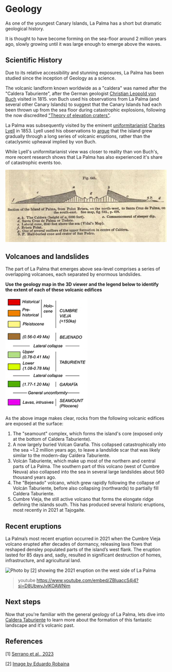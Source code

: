 
# Geology

As one of the youngest Canary Islands, La Palma has a short but dramatic geological history. 

It is thought to have become forming on the sea-floor around 2 million years ago, slowly growing until it was large enough to emerge above the waves.

## Scientific History

Due to its relative accessibility and stunning exposures, La Palma has been studied since the inception of Geology as a science.

The volcanic landform known worldwide as a "caldera" was named after the "Caldera Taburiente", after the German geologist [Christian Leopold von Buch](https://www.encyclopedia.com/science/dictionaries-thesauruses-pictures-and-press-releases/buch-christian-leopold-von) visited in 1815. von Buch used his observations from La Palma (and several other Canary Islands) to suggest that the Canary Islands had each been thrown up from the sea floor during catastrophic explosions, following the now discredited ["Theory of elevation craters"](https://en.wikipedia.org/wiki/Elevation_crater).

La Palma was subsequently visited by the eminent  [uniformitarianist](https://en.wikipedia.org/wiki/Uniformitarianism) [Charles Lyell](https://en.wikipedia.org/wiki/Charles_Lyell) in 1853. Lyell used his observations to [argue](https://pubs.geoscienceworld.org/gsl/books/edited-volume/1657/chapter-abstract/107471535/The-geological-travels-of-Sir-Charles-Lyell-in) that the island grew gradually through a long series of volcanic eruptions, rather than the cataclysmic upheaval implied by von Buch.   

While Lyell's uniformitarianist view was closer to reality than von Buch's, more recent research shows that La Palma has also experienced it's share of catastrophic events too. 

![A cross-section across La Palma created by Charles Lyell following his visit. This clearly distinguishes the dense and heavily intruded basalts formed below sea level and overlying volcanic flows and deposits formed once the volcano emerged from the ocean.](./img/LyellSection.jpg)

## Volcanoes and landslides

The part of La Palma that emerges above sea-level comprises a series of overlapping volcanoes, each separated by enormous landslides. 

**Use the geology map in the 3D viewer and the legend below to identify the extent of each of these volcanic edifices**

![Legend for the geological map of La Palma, as adapted from [1]. Click the `geology` button in the 3D viewer to see the map](./img/geolegend.png)

As the above image makes clear, rocks from the following volcanic edifices are exposed at the surface:

1. The "seamount" complex, which forms the island's core (exposed only at the bottom of Caldera Taburiente).
2. A now largely buried Volcan Garafia. This collapsed catastrophically into the sea ~1.2 million years ago, to leave a landslide scar that was likely similar to the modern-day Caldera Taburiente.
3. Volcán Taburiente, which make up most of the northern and central parts of La Palma. The southern part of this volcano (west of Cumbre Neuva) also collapsed into the sea in several large landslides about 560 thousand years ago.
4. The "Bejenado" volcano, which grew rapidly following the  collapse of Volcán Taburiente, before also collapsing (northwards) to partially fill Caldera Taburiente.
5. Cumbre Vieja, the still active volcano that forms the elongate ridge defining the islands south. This has produced several historic eruptions, most recently in 2021 at Tajogaite.


## Recent eruptions

La Palma’s most recent eruption occurred in 2021 when the Cumbre Vieja volcano erupted after decades of dormancy, releasing lava flows that reshaped densley populated parts of the island’s west flank. The eruption lasted for 85 days and, sadly, resulted in significant destruction of homes, infrastructure, and agricultural land. 

![Photo by [2] showing the 2021 eruption on the west side of La Palma](https://upload.wikimedia.org/wikipedia/commons/thumb/6/62/LUN_8401.jpg/2560px-LUN_8401.jpg)

> youtube https://www.youtube.com/embed/ZBluaccS4j4?si=D8UbwvJvlKOAWNjm

## Next steps

Now that you're familiar with the general geology of La Palma, lets dive into [Caldera Taburiente](./#/taburiente) to learn more about the formation of this fantastic landscape and it's volcanic past.

## References

[1] [Serrano et al., 2023](https://www.sciencedirect.com/science/article/pii/S0377027323001270?via%3Dihub)

[2] [Image by Eduardo Robaina](https://en.wikipedia.org/wiki/2021_Cumbre_Vieja_volcanic_eruption#/media/File:LUN_8401.jpg)
